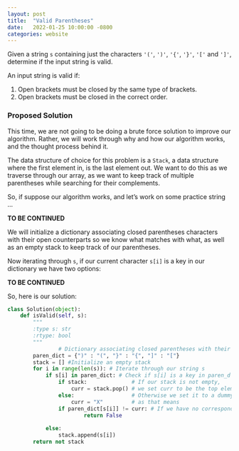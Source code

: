 ```yaml
---
layout: post
title:  "Valid Parentheses"
date:   2022-01-25 10:00:00 -0800
categories: website
---
```


Given a string `s` containing just the characters `'('`, `')'`, `'{'`, `'}'`, `'['` and `']'`, determine if the input string is valid.

An input string is valid if:

1. Open brackets must be closed by the same type of brackets.
2. Open brackets must be closed in the correct order.

### Proposed Solution

This time, we are not going to be doing a brute force solution to improve our algorithm. Rather, we will work through why and how our algorithm works, and the thought process behind it.

The data structure of choice for this problem is a `Stack`, a data structure where the first element in, is the last element out. We want to do this as we traverse through our array, as we want to keep track of multiple parentheses while searching for their complements.

So, if suppose our algorithm works, and let’s work on some practice string ...

**TO BE CONTINUED**

We will initialize a dictionary associating closed parentheses characters with their open counterparts so we know what matches with what, as well as an empty stack to keep track of our parentheses.

Now iterating through `s`, if our current character `s[i]` is a key in our dictionary we have two options:

**TO BE CONTINUED**

So, here is our solution:

```python
class Solution(object):
    def isValid(self, s):
        """
        :type s: str
        :rtype: bool
        """
				# Dictionary associating closed parentheses with their open counterpart
        paren_dict = {")" : "(", "}" : "{", "]" : "["} 
        stack = [] #Initialize an empty stack
        for i in range(len(s)): # Iterate through our string s
            if s[i] in paren_dict: # Check if s[i] is a key in paren_d
                if stack:              # If our stack is not empty,
                    curr = stack.pop() # we set curr to be the top element
                else:                  # Otherwise we set it to a dummy value
                    curr = "X"         # as that means 
                if paren_dict[s[i]] != curr: # If we have no corresponding
                        return False
                    
            else:
                stack.append(s[i])
        return not stack
```
